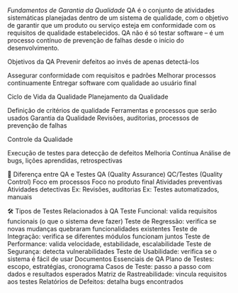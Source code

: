  *Fundamentos de Garantia da Qualidade*
QA é o conjunto de atividades sistemáticas planejadas dentro de um sistema de qualidade, com o objetivo de garantir que um produto ou serviço esteja em conformidade com os requisitos de qualidade estabelecidos.
QA não é só testar software – é um processo contínuo de prevenção de falhas desde o início do desenvolvimento.

 Objetivos da QA
Prevenir defeitos ao invés de apenas detectá-los

Assegurar conformidade com requisitos e padrões
Melhorar processos continuamente
Entregar software com qualidade ao usuário final

 Ciclo de Vida da Qualidade
Planejamento da Qualidade

Definição de critérios de qualidade
Ferramentas e processos que serão usados
Garantia da Qualidade
Revisões, auditorias, processos de prevenção de falhas

Controle da Qualidade

Execução de testes para detecção de defeitos
Melhoria Contínua
Análise de bugs, lições aprendidas, retrospectivas

🧪 Diferença entre QA e Testes
QA (Quality Assurance)	QC/Testes (Quality Control)
Foco em processos	Foco no produto final
Atividades preventivas	Atividades detectivas
Ex: Revisões, auditorias	Ex: Testes automatizados, manuais

🛠️ Tipos de Testes Relacionados à QA
Teste Funcional: valida requisitos funcionais (o que o sistema deve fazer)
Teste de Regressão: verifica se novas mudanças quebraram funcionalidades existentes
Teste de Integração: verifica se diferentes módulos funcionam juntos
Teste de Performance: valida velocidade, estabilidade, escalabilidade
Teste de Segurança: detecta vulnerabilidades
Teste de Usabilidade: verifica se o sistema é fácil de usar
Documentos Essenciais de QA
Plano de Testes: escopo, estratégias, cronograma
Casos de Teste: passo a passo com dados e resultados esperados
Matriz de Rastreabilidade: vincula requisitos aos testes
Relatórios de Defeitos: detalha bugs encontrados






